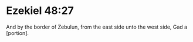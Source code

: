 # Ezekiel 48:27

And by the border of Zebulun, from the east side unto the west side, Gad a [portion].